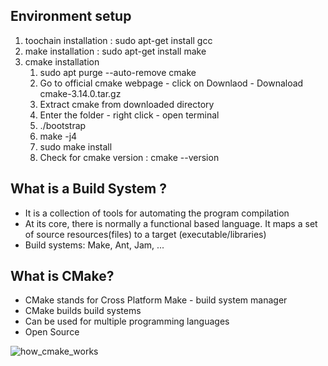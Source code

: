 ## Environment setup ##

1. toochain installation : sudo apt-get install gcc
2. make installation     : sudo apt-get install make
3. cmake installation
	1. sudo apt purge --auto-remove cmake
	2. Go to official cmake webpage - click on Downlaod - Downaload cmake-3.14.0.tar.gz
	3. Extract cmake from downloaded directory
	4. Enter the folder - right click - open terminal
	5. ./bootstrap
	6. make -j4
	7. sudo make install
	8. Check for cmake version : cmake --version

## What is a Build System ? ##
* It is a collection of tools for automating the program compilation
* At its core, there is normally a functional based language. It maps a set of source resources(files) to a target (executable/libraries)
* Build systems: Make, Ant, Jam, ...

## What is CMake? ##
* CMake stands for Cross Platform Make - build system manager
* CMake builds build systems
* Can be used for multiple programming languages
* Open Source

![how_cmake_works](https://user-images.githubusercontent.com/15670283/58197403-ce303200-7ce9-11e9-9718-27a19fc8cb31.jpg)
